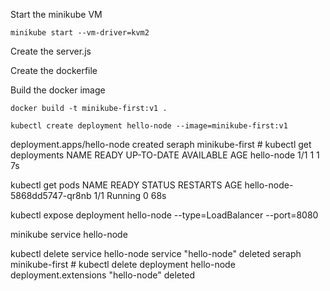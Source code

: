 Start the minikube VM

```minikube start --vm-driver=kvm2```

Create the server.js

Create the dockerfile

Build the docker image

``` docker build -t minikube-first:v1 . ```

``` kubectl create deployment hello-node --image=minikube-first:v1 ```

deployment.apps/hello-node created
seraph minikube-first # kubectl get deployments
NAME         READY   UP-TO-DATE   AVAILABLE   AGE
hello-node   1/1     1            1           7s

kubectl get pods
NAME                          READY   STATUS    RESTARTS   AGE
hello-node-5868dd5747-qr8nb   1/1     Running   0          68s

kubectl expose deployment hello-node --type=LoadBalancer --port=8080

minikube service hello-node

kubectl delete service hello-node
service "hello-node" deleted
seraph minikube-first # kubectl delete deployment hello-node
deployment.extensions "hello-node" deleted
